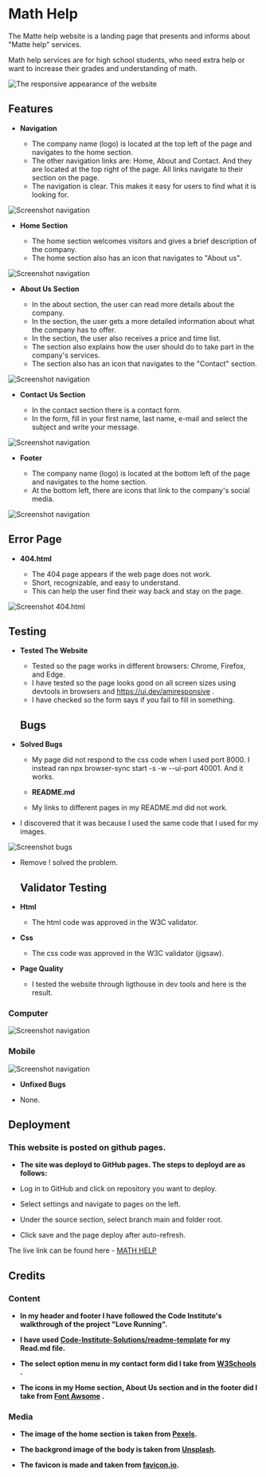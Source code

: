 # Math Help

The Matte help website is a landing page that presents and informs about "Matte help" services.

Math help services are for high school students, who need extra help or want to increase their grades and understanding of math.


![The responsive appearance of the website](assets/image/responsiv%20.png)

## Features


- __Navigation__

  - The company name (logo) is located at the top left of the page and navigates to the home section.
  - The other navigation links are: Home, About and Contact. And they are located at the top right of the page. All links navigate to their section on the page.
  - The navigation is clear. This makes it easy for users to find what it is looking for.

![Screenshot navigation](assets/image/Sk%C3%A4rmbild-navigation.png)  

- __Home Section__

  - The home section welcomes visitors and gives a brief description of the company.
  - The home section also has an icon that navigates to "About us".

![Screenshot navigation](assets/image/screenshot-home.png)  

- __About Us Section__

  - In the about section, the user can read more details about the company.
  - In the section, the user gets a more detailed information about what the company has to offer.
  - In the section, the user also receives a price and time list.
  - The section also explains how the user should do to take part in the company's services.
  - The section also has an icon that navigates to the "Contact" section.



![Screenshot navigation](assets/image/screenshot-about.png)  


- __Contact Us Section__

  - In the contact section there is a contact form.
  - In the form, fill in your first name, last name, e-mail and select the subject and write your message.


![Screenshot navigation](assets/image/screenshot-contact.png)  


- __Footer__

  - The company name (logo) is located at the bottom left of the page and navigates to the home section.
  -  At the bottom left, there are icons that link to the company's social media.


![Screenshot navigation](assets/image/screenshot-footer.png)  



## Error Page

- __404.html__

  - The 404 page appears if the web page does not work.
  -  Short, recognizable, and easy to understand.
  -  This can help the user find their way back and stay on the page.


![Screenshot 404.html](assets/image/screenshot-404.html.png)  



## Testing

- __Tested The Website__

  - Tested so the page works in different browsers: Chrome, Firefox, and Edge.
  -  I have tested so the page looks good on all screen sizes using devtools in browsers and https://ui.dev/amiresponsive .
  - I have checked so the form says if you fail to fill in something.


  ## Bugs

- __Solved Bugs__

  - My page did not respond to the css code when I used port 8000. I instead ran npx browser-sync start -s -w --ui-port 40001. And it works.

  - __README.md__

  - My links to different pages in my README.md
 did not work.

 - I discovered that it was because I used the same code that I used for my images.

 ![Screenshot bugs](assets/image/screenshot.READ.md-bug.png)

 - Remove ! solved the problem.



   ## Validator Testing

- __Html__

  - The html code was approved in the W3C validator.

- __Css__

  - The css code was approved in the W3C validator (jigsaw).

- __Page Quality__

  - I tested the website through ligthouse in dev tools and here is the result.

### Computer
![ Screenshot navigation](assets/image/screenshot-ligthouse-desk.png)  

### Mobile
![ Screenshot navigation](assets/image/screenshot-ligthouse-mob.png)  


  - __Unfixed Bugs__

  - None.

## Deployment

### This website is posted on github pages.

 - __The site was deployd to GitHub pages. The steps to deployd are as follows:__

  - Log in to GitHub and click on repository you want to deploy.
  - Select settings and navigate to pages on the left.
  - Under the source section, select branch main and folder root.
  - Click save and the page deploy after auto-refresh.

The live link can be found here - [MATH HELP](https://assofiejakobsson.github.io/Projekt-1-Code-Institute/)

## Credits

### Content
 
 - __In my header and footer I have followed the Code Institute's walkthrough of the project "Love Running".__

 - __I have used [Code-Institute-Solutions/readme-template](https://github.com/Code-Institute-Solutions/readme-template/blob/master/README.md)  for my Read.md file.__


  - __The select option menu in my contact form did I take from [W3Schools](https://www.w3schools.com/howto/howto_custom_select.asp) .__

   - __The icons in my Home section, About Us section and in the footer did I take from [Font Awsome](https://fontawesome.com/) .__



   ### Media
 
 - __The image of the home section is taken from [Pexels](https://www.pexels.com/sv-se/).__

- __The backgrond image of the body is taken from [Unsplash](https://unsplash.com/).__

- __The favicon is made and taken from [favicon.io](https://favicon.io/favicon-converter/).__



   


  








